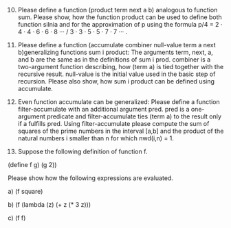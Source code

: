 10. Please define a function (product term next a b) analogous to function sum.
    Please show, how the function product can be used to define both function silnia and for the approximation of p using the formula p/4 = 2 · 4 · 4 · 6 · 6 · 8 ··· / 3 · 3 · 5 · 5 · 7 · 7 ··· .

11. Please define a function (accumulate combiner null-value term a next b)generalizing functions sum i product: The arguments term, next, a, and b are the same as in the definitions of sum i prod.
    combiner is a two-argument function describing, how (term a) is tied together with the recursive result. null-value is the initial value used in the basic step of recursion.
    Please also show, how sum i product can be defined using accumulate.

12. Even function accumulate can be generalized: Please define a function filter-accumulate with an additional argument pred.
    pred is a one-argument predicate and filter-accumulate ties (term a) to the result only if a fulfills pred.
    Using filter-accumulate please compute the sum of squares of the prime numbers in the interval [a,b] and the product of the natural numbers i smaller than n for which nwd(i,n) = 1.

13. Suppose the following definition of function f.

(define f g) (g 2))

Please show how the following expressions are evaluated.

a) (f square)

b) (f (lambda (z) (+ z (\* 3 z)))

c) (f f)
